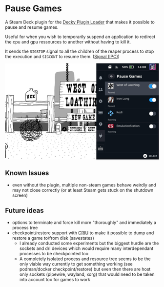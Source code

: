 # Pause Games

A Steam Deck plugin for the [Decky Plugin Loader](https://github.com/SteamDeckHomebrew/decky-loader) that makes it possible to pause and resume games.

Useful for when you wish to temporarily suspend an application to redirect the cpu and gpu ressources to another without having to kill it.

It sends the `SIGSTOP` signal to all the children of the reaper process to stop the execution and `SIGCONT` to resume them. ([Signal (IPC)](https://en.wikipedia.org/wiki/Signal_(IPC)))

![](assets/20220817140824_1.jpg)

## Known Issues

- even without the plugin, multiple non-steam games behave weirdly and may not close correctly (or at least Steam gets stuck on the shutdown screen)

## Future ideas

- options to terminate and force kill more "thoroughly" and immediately a process tree
- checkpoint/restore support with [CRIU](https://github.com/checkpoint-restore/criu) to make it possible to dump and restore a game to/from disk (savestates)
  + I already conducted some experiments but the biggest hurdle are the sockets and dri devices which would require many interdependant processes to be checkpointed too
  + A completely isolated process and resource tree seems to be the only viable way currently to get something working (see podman/docker checkpoint/restore) but even then there are host only sockets (pipewire, wayland, xorg) that would need to be taken into account too for games to work
